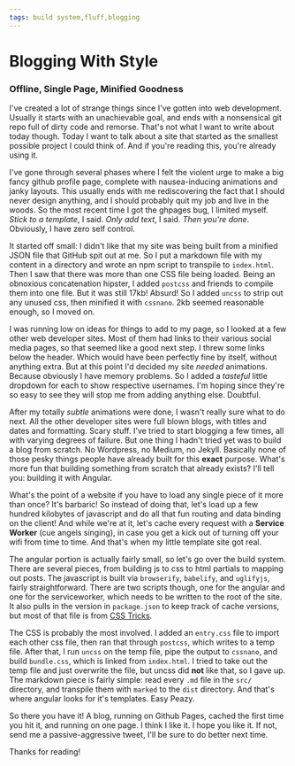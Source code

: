 ```yaml
---
tags: build system,fluff,blogging
---
```


# Blogging With Style
### Offline, Single Page, Minified Goodness

I've created a lot of strange things since I've gotten into web development. Usually it starts with an unachievable goal, and ends with a nonsensical git repo full of dirty code and remorse. That's not what I want to write about today though. Today I want to talk about a site that started as the smallest possible project I could think of. And if you're reading this, you're already using it.

I've gone through several phases where I felt the violent urge to make a big fancy github profile page, complete with nausea-inducing animations and janky layouts. This usually ends with me rediscovering the fact that I should never design anything, and I should probably quit my job and live in the woods. So the most recent time I got the ghpages bug, I limited myself. _Stick to a template_, I said. _Only add text_, I said. _Then you're done_. Obviously, I have zero self control.

It started off small: I didn't like that my site was being built from a minified JSON file that GitHub spit out at me. So I put a markdown file with my content in a directory and wrote an npm script to transpile to `index.html`. Then I saw that there was more than one CSS file being loaded. Being an obnoxious concatenation hipster, I added `postcss` and friends to compile them into one file. But it was still 17kb! Absurd! So I added `uncss` to strip out any unused css, then minified it with `cssnano`. 2kb seemed reasonable enough, so I moved on.

I was running low on ideas for things to add to my page, so I looked at a few other web developer sites. Most of them had links to their various social media pages, so that seemed like a good next step. I threw some links below the header. Which would have been perfectly fine by itself, without anything extra. But at this point I'd decided my site _needed_ animations. Because obviously I have memory problems. So I added a _tasteful_ little dropdown for each to show respective usernames. I'm hoping since they're so easy to see they will stop me from adding anything else. Doubtful.

After my totally _subtle_ animations were done, I wasn't really sure what to do next. All the other developer sites were full blown blogs, with titles and dates and formatting. Scary stuff. I've tried to start blogging a few times, all with varying degrees of failure. But one thing I hadn't tried yet was to build a blog from scratch. No Wordpress, no Medium, no Jekyll. Basically none of those pesky things people have already built for this **exact** purpose. What's more fun that building something from scratch that already exists? I'll tell you: building it with Angular.

What's the point of a website if you have to load any single piece of it more than once? It's barbaric! So instead of doing that, let's load up a few hundred kilobytes of javascript and do all that fun routing and data binding on the client! And while we're at it, let's cache every request with a **Service Worker** (cue angels singing), in case you get a kick out of turning off your wifi from time to time. And that's when my little template site got real.

The angular portion is actually fairly small, so let's go over the build system. There are several pieces, from building js to css to html partials to mapping out posts. The javascript is built via `browserify`, `babelify`, and `uglifyjs`, fairly straightforward. There are two scripts though, one for the angular and one for the serviceworker, which needs to be written to the root of the site. It also pulls in the version in `package.json` to keep track of cache versions, but most of that file is from [CSS Tricks](https://css-tricks.com/serviceworker-for-offline/).

The CSS is probably the most involved. I added an `entry.css` file to import each other css file, then ran that through `postcss`, which writes to a temp file. After that, I run `uncss` on the temp file, pipe the output to `cssnano`, and build `bundle.css`, which is linked from `index.html`. I tried to take out the temp file and just overwrite the file, but uncss did **not** like that, so I gave up. The markdown piece is fairly simple: read every `.md` file in the `src/` directory, and transpile them with `marked` to the `dist` directory. And that's where angular looks for it's templates. Easy Peazy.

So there you have it! A blog, running on Github Pages, cached the first time you hit it, and running on one page. I think I like it. I hope you like it. If not, send me a passive-aggressive tweet, I'll be sure to do better next time.

Thanks for reading!
